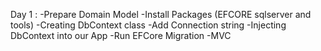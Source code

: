 Day 1 :
-Prepare Domain Model
-Install Packages (EFCORE sqlserver and tools)
-Creating DbContext class
-Add Connection string
-Injecting DbContext into our App
-Run EFCore Migration
-MVC
